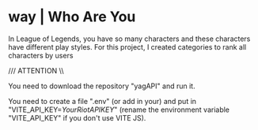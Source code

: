 # way | Who Are You
In League of Legends, you have so many characters and these characters have different play styles. For this project, I created categories to rank all characters by users





/// ATTENTION \\\

You need to download the repository "yagAPI" and run it. <br>

You need to create a file ".env" (or add in your) and put in "VITE_API_KEY=*YourRiotAPIKEY*" (rename the environment variable "VITE_API_KEY" if you don't use VITE JS).
